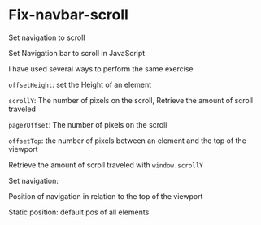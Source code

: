 # Fix-navbar-scroll
Set navigation to scroll


Set Navigation bar to scroll in JavaScript

I have used several ways to perform the same exercise

`offsetHeight`: set the Height of an element

`scrollY`: The number of pixels on the scroll, Retrieve the amount of scroll traveled

`pageYOffset`: The number of pixels on the scroll

`offsetTop`: the number of pixels between an element and the top of the viewport

Retrieve the amount of scroll traveled with `window.scrollY`

Set navigation:

Position of navigation in relation to the top of the viewport

Static position: default pos of all elements
